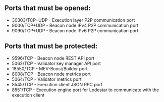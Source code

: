 ## Ports that must be opened:
- 30303/TCP+UDP - Execution layer P2P communication port
- 9000/TCP+UDP - Beacon node IPv4 P2P communication port
- 9090/TCP+UDP - Beacon node IPv6 P2P communication port

## Ports that must be protected:
- 9596/TCP - Beacon node REST API port
- 5062/TCP - Validator key manager API port
- 18550/TCP - MEV-Boost/Builder port
- 8008/TCP - Beacon node metrics port
- 5064/TCP - Validator metrics port
- 8545/TCP - Execution client JSON RPC port
- 8551/TCP - Execution engine port for Lodestar to communicate with the execution client
